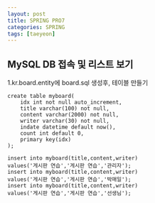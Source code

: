 ```yaml
---
layout: post
title: SPRING PRO7
categories: SPRING
tags: [taeyeon]
---
```


## MySQL DB 접속 및 리스트 보기


1.kr.board.entity에 board.sql 생성후, 테이블 만들기

```1=sql
create table myboard(
	idx int not null auto_increment,
	title varchar(100) not null,
	content varchar(2000) not null,
	writer varchar(30) not null,
	indate datetime default now(),
	count int default 0,
	primary key(idx)
);

insert into myboard(title,content,writer)
values('게시판 연습','게시판 연습','관리자');
insert into myboard(title,content,writer)
values('게시판 연습','게시판 연습','박매일');
insert into myboard(title,content,writer)
values('게시판 연습','게시판 연습','선생님');
```
